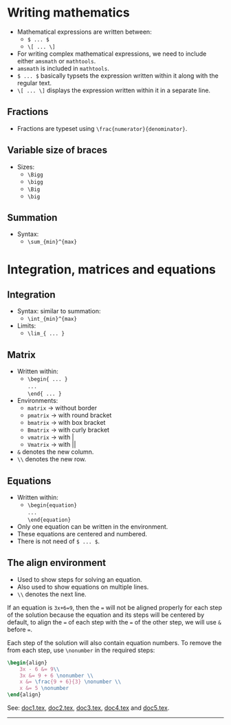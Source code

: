 # Writing mathematics
* Mathematical expressions are written between:
	* `$ ... $`
	* `\[ ... \]`
* For writing complex mathematical expressions, we need to include either `amsmath` or `mathtools`.
* `amsmath` is included in `mathtools`.
* `$ ... $` basically typsets the expression written within it along with the regular text.
* `\[ ... \]` displays the expression written within it in a separate line.

## Fractions
* Fractions are typeset using `\frac{numerator}{denominator}`.

## Variable size of braces
* Sizes:
	* `\Bigg`
	* `\bigg`
	* `\Big`
	* `\big`

## Summation
* Syntax:
	* `\sum_{min}^{max}`

# Integration, matrices and equations

## Integration
* Syntax: similar to summation:
	* `\int_{min}^{max}`
* Limits:
	* `\lim_{ ... }`

## Matrix
* Written within:
	* `\begin{ ... }`<br>`...`<br>`\end{ ... }`
* Environments:
	* `matrix` $\rightarrow$ without border
	* `pmatrix` $\rightarrow$ with round bracket
	* `bmatrix` $\rightarrow$ with box bracket
	* `Bmatrix` $\rightarrow$ with curly bracket
	* `vmatrix` $\rightarrow$ with \|
	* `Vmatrix` $\rightarrow$ with \|\|
* `&` denotes the new column.
* `\\` denotes the new row.

## Equations
* Written within:
	* `\begin{equation}`<br>`...`<br>`\end{equation}`
* Only one equation can be written in the environment.
* These equations are centered and numbered.
* There is not need of `$ ... $`.

## The align environment
* Used to show steps for solving an equation.
* Also used to show equations on multiple lines.
* `\\` denotes the next line.

If an equation is `3x+6=9`, then the `=` will not be aligned properly for each step of the solution because the equation and its steps will be centered by default, to align the `=` of each step with the `=` of the other step, we will use `&` before `=`.

Each step of the solution will also contain equation numbers. To remove the from each step, use `\nonumber` in the required steps:

```tex
\begin{align}
	3x - 6 &= 9\\
	3x &= 9 + 6 \nonumber \\
	x &= \frac{9 + 6}{3} \nonumber \\
	x &= 5 \nonumber
\end{align}
```

See: [doc1.tex](https://github.com/0x50-0x42/latex/blob/LaTeX/Topic3/session6/doc1.tex), [doc2.tex](https://github.com/0x50-0x42/latex/blob/LaTeX/Topic3/session6/doc2.tex), [doc3.tex](https://github.com/0x50-0x42/latex/blob/LaTeX/Topic3/session6/doc3.tex), [doc4.tex](https://github.com/0x50-0x42/latex/blob/LaTeX/Topic3/session6/doc4.tex) and [doc5.tex](https://github.com/0x50-0x42/latex/blob/LaTeX/Topic3/session6/doc5.tex).

---
